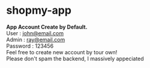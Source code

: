 # shopmy-app
<Strong>App Account Create by Default.</Strong><br/>
User :
john@email.com <br/>
Admin :
ray@email.com <br/>
Password : 
123456
<br/>
Feel free to create new account by tour own!<br/>
Please don't spam the backend, I massively appeciated
